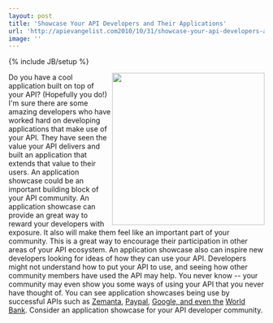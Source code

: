 ```yaml
---
layout: post
title: 'Showcase Your API Developers and Their Applications'
url: 'http://apievangelist.com2010/10/31/showcase-your-api-developers-and-their-applications/'
image: ''
---
```

{% include JB/setup %}
<img src="http://kinlane-productions.s3.amazonaws.com/world-bank-data-api.jpg"  width="300" align="right" />Do you have a cool application built on top of your API? (Hopefully you do!)
I'm sure there are some amazing developers who have worked hard on developing applications that make use of your API. They have seen the value your API delivers and built an application that extends that value to their users.
An application showcase could be an important building block of your API community. An application showcase can provide an great way to reward your developers with exposure. It also will make them feel like an important part of your community. This is a great way to encourage their participation in other areas of your API ecosystem.
An application showcase also can inspire new developers looking for ideas of how they can use your API. Developers might not understand how to put your API to use, and seeing how other community members have used the API may help. You never know -- your community may even show you some ways of using your API that you never have thought of.
You can see application showcases being use by successful APIs such as <a href="http://www.zemanta.com/blog/category/api-showcase/">Zemanta</a>, <a href="https://www.x.com/community/ppx/showcase">Paypal</a>, <a href="http://google-code-featured.blogspot.com/search/label/base">Google, and even the</a> <a href="http://data.worldbank.org/developers/application-showcase">World Bank</a>.
Consider an application showcase for your API developer community.
